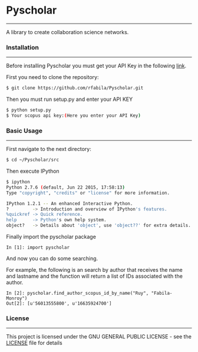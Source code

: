 # Pyscholar
-----------
A library to create collaboration science networks.

### Installation
-----------
Before installing Pyscholar you must get your API Key in the following [link][df1].

First you need to clone the repository:
```sh
$ git clone https://github.com/rfabila/Pyscholar.git
```
Then you must run setup.py and enter your API KEY
```sh
$ python setup.py
$ Your scopus api key:(Here you enter your API Key)
```
### Basic Usage
-----------
First navigate to the next directory: 
```sh
$ cd ~/Pyscholar/src
```
Then execute IPython
```sh
$ ipython
Python 2.7.6 (default, Jun 22 2015, 17:58:13) 
Type "copyright", "credits" or "license" for more information.

IPython 1.2.1 -- An enhanced Interactive Python.
?         -> Introduction and overview of IPython's features.
%quickref -> Quick reference.
help      -> Python's own help system.
object?   -> Details about 'object', use 'object??' for extra details.
```
Finally import the pyscholar package 
```
In [1]: import pyscholar
```
And now you can do some searching.

For example, the following is an search by author that receives the name and lastname and the function will return a list of IDs associated with the author.
```
In [2]: pyscholar.find_author_scopus_id_by_name("Ruy", "Fabila-Monroy")
Out[2]: [u'56013555800', u'16635924700']
```
### License
-----------
This project is licensed under the GNU GENERAL PUBLIC LICENSE - see the [LICENSE][df2] file for details

[df1]: <http://dev.elsevier.com/myapikey.html>
[df2]: <https://github.com/rfabila/Pyscholar/blob/master/LICENSE>






